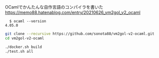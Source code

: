 OCamlでかんたんな自作言語のコンパイラを書いた  
https://memo88.hatenablog.com/entry/20210626_vm2gol_v2_ocaml

```
  $ ocaml --version
4.05.0
```

```sh
git clone --recursive https://github.com/sonota88/vm2gol-v2-ocaml.git
cd vm2gol-v2-ocaml

./docker.sh build
./test.sh all
```
